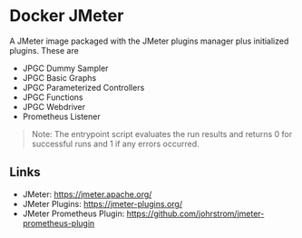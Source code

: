 Docker JMeter
==============

A JMeter image packaged with the JMeter plugins manager plus initialized plugins. These are
- JPGC Dummy Sampler
- JPGC Basic Graphs
- JPGC Parameterized Controllers
- JPGC Functions
- JPGC Webdriver 
- Prometheus Listener

> Note: The entrypoint script evaluates the run results and returns 0 for successful runs and 1 if any errors occurred. 

## Links

* JMeter: https://jmeter.apache.org/
* JMeter Plugins: https://jmeter-plugins.org/
* JMeter Prometheus Plugin: https://github.com/johrstrom/jmeter-prometheus-plugin